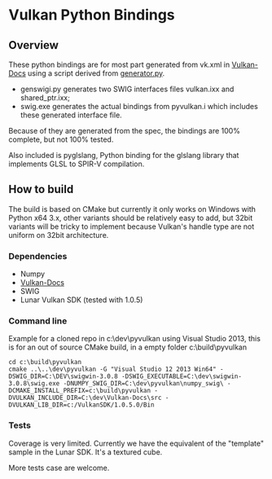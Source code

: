 # Vulkan Python Bindings

## Overview

These python bindings are for most part generated from vk.xml in [Vulkan-Docs](https://github.com/KhronosGroup/Vulkan-Docs) using a script derived from [generator.py](https://github.com/KhronosGroup/Vulkan-Docs/blob/1.0/src/spec/generator.py). 

* genswigi.py generates two SWIG interfaces files vulkan.ixx and shared_ptr.ixx;
* swig.exe generates the actual bindings from pyvulkan.i which includes these generated interface file.

Because of they are generated from the spec, the bindings are 100% complete, but not 100% tested.

Also included is pyglslang, Python binding for the glslang library that implements GLSL to SPIR-V compilation.

## How to build

The build is based on CMake but currently it only works on Windows with Python x64 3.x, other variants should be relatively easy to add, but 32bit variants will be tricky to implement because Vulkan's handle type are not uniform on 32bit architecture.

### Dependencies

* Numpy
* [Vulkan-Docs](https://github.com/KhronosGroup/Vulkan-Docs)
* SWIG 
* Lunar Vulkan SDK (tested with 1.0.5)

### Command line

Example for a cloned repo in c:\dev\pyvulkan using Visual Studio 2013, this is for an out of source CMake build, in a empty folder c:\build\pyvulkan

```
cd c:\build\pyvulkan
cmake ..\..\dev\pyvulkan -G "Visual Studio 12 2013 Win64" -DSWIG_DIR=C:\DEV\swigwin-3.0.8 -DSWIG_EXECUTABLE=C:\dev\swigwin-3.0.8\swig.exe -DNUMPY_SWIG_DIR=C:\dev\pyvulkan\numpy_swig\ -DCMAKE_INSTALL_PREFIX=c:\build\pyvulkan -DVULKAN_INCLUDE_DIR=C:\dev\Vulkan-Docs\src -DVULKAN_LIB_DIR=c:/VulkanSDK/1.0.5.0/Bin

```

### Tests

Coverage is very limited. Currently we have the equivalent of the "template" sample in the Lunar SDK. It's a textured cube. 

More tests case are welcome.



